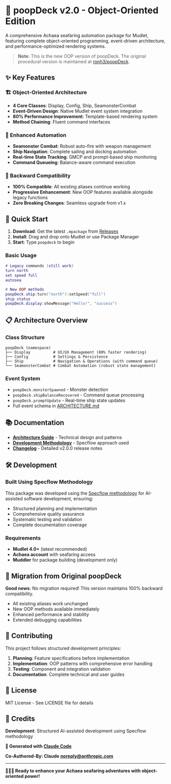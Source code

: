 # 🚢 poopDeck v2.0 - Object-Oriented Edition

A comprehensive Achaea seafaring automation package for Mudlet, featuring complete object-oriented programming, event-driven architecture, and performance-optimized rendering systems.

> **Note**: This is the new OOP version of poopDeck. The original procedural version is maintained at [ronh3/poopDeck](https://github.com/ronh3/poopDeck).

## ✨ Key Features

### 🏗️ Object-Oriented Architecture
- **4 Core Classes**: Display, Config, Ship, SeamonsterCombat
- **Event-Driven Design**: Native Mudlet event system integration
- **80% Performance Improvement**: Template-based rendering system
- **Method Chaining**: Fluent command interfaces

### 🎣 Enhanced Automation
- **Seamonster Combat**: Robust auto-fire with weapon management
- **Ship Navigation**: Complete sailing and docking automation
- **Real-time State Tracking**: GMCP and prompt-based ship monitoring
- **Command Queueing**: Balance-aware command execution

### 🔄 Backward Compatibility
- **100% Compatible**: All existing aliases continue working
- **Progressive Enhancement**: New OOP features available alongside legacy functions
- **Zero Breaking Changes**: Seamless upgrade from v1.x

## 🚀 Quick Start

1. **Download**: Get the latest `.mpackage` from [Releases](https://github.com/ronh3/poopDeck-oop/releases)
2. **Install**: Drag and drop onto Mudlet or use Package Manager
3. **Start**: Type `poopdeck` to begin

### Basic Usage

```lua
# Legacy commands (still work)
turn north
set speed full
autosea

# New OOP methods  
poopDeck.ship:turn("north"):setSpeed("full")
ship status
poopDeck.display:showMessage("Hello!", "success")
```

## 📋 Architecture Overview

### Class Structure
```
poopDeck (namespace)
├── Display          # UI/UX Management (80% faster rendering)
├── Config           # Settings & Persistence  
├── Ship             # Navigation & Operations (with command queue)
└── SeamonsterCombat # Combat Automation (robust state management)
```

### Event System
- `poopDeck.monsterSpawned` - Monster detection
- `poopDeck.shipBalanceRecovered` - Command queue processing  
- `poopDeck.promptUpdate` - Real-time ship state updates
- Full event schema in [ARCHITECTURE.md](docs/ARCHITECTURE.md)

## 📚 Documentation

- **[Architecture Guide](docs/ARCHITECTURE.md)** - Technical design and patterns
- **[Development Methodology](docs/DEVELOPMENT_METHODOLOGY.md)** - Specflow approach used
- **[Changelog](CHANGELOG.md)** - Detailed v2.0.0 release notes

## 🛠️ Development

### Built Using Specflow Methodology
This package was developed using the [Specflow methodology](https://specflow.com) for AI-assisted software development, ensuring:
- Structured planning and implementation
- Comprehensive quality assurance
- Systematic testing and validation
- Complete documentation coverage

### Requirements
- **Mudlet 4.0+** (latest recommended)
- **Achaea account** with seafaring access
- **Muddler** for package building (development only)

## 🎯 Migration from Original poopDeck

**Good news**: No migration required! This version maintains 100% backward compatibility.

- All existing aliases work unchanged
- New OOP methods available immediately  
- Enhanced performance and stability
- Extended debugging capabilities

## 🤝 Contributing

This project follows structured development principles:

1. **Planning**: Feature specifications before implementation
2. **Implementation**: OOP patterns with comprehensive error handling  
3. **Testing**: Component and integration validation
4. **Documentation**: Complete technical and user guides

## 📜 License

MIT License - See LICENSE file for details

## 🙏 Credits

**Development**: Structured AI-assisted development using Specflow methodology

**🤖 Generated with [Claude Code](https://claude.ai/code)**

**Co-Authored-By: Claude <noreply@anthropic.com>**

---

**🚢⚓🎣 Ready to enhance your Achaea seafaring adventures with object-oriented power!**